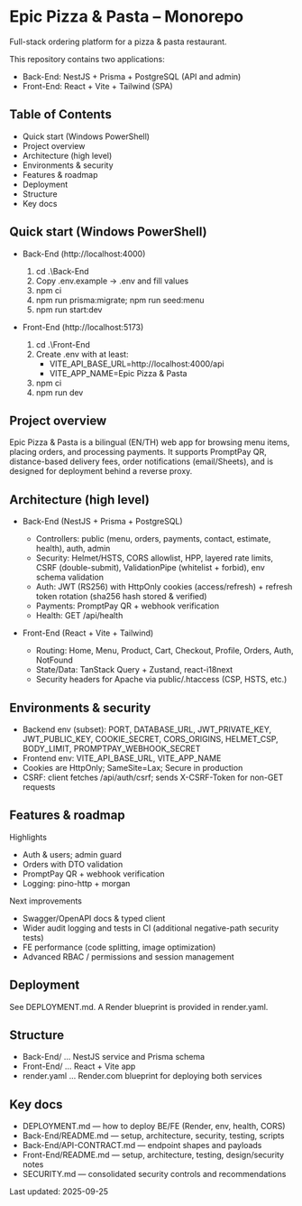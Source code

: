 # Epic Pizza & Pasta – Monorepo

Full-stack ordering platform for a pizza & pasta restaurant.

This repository contains two applications:
- Back-End: NestJS + Prisma + PostgreSQL (API and admin)
- Front-End: React + Vite + Tailwind (SPA)

## Table of Contents

- Quick start (Windows PowerShell)
- Project overview
- Architecture (high level)
- Environments & security
- Features & roadmap
- Deployment
- Structure
- Key docs

## Quick start (Windows PowerShell)

- Back-End (http://localhost:4000)
  1. cd .\Back-End
  2. Copy .env.example → .env and fill values
  3. npm ci
  4. npm run prisma:migrate; npm run seed:menu
  5. npm run start:dev

- Front-End (http://localhost:5173)
  1. cd .\Front-End
  2. Create .env with at least:
     - VITE_API_BASE_URL=http://localhost:4000/api
     - VITE_APP_NAME=Epic Pizza & Pasta
  3. npm ci
  4. npm run dev

## Project overview

Epic Pizza & Pasta is a bilingual (EN/TH) web app for browsing menu items, placing orders, and processing payments. It supports PromptPay QR, distance-based delivery fees, order notifications (email/Sheets), and is designed for deployment behind a reverse proxy.

## Architecture (high level)

- Back-End (NestJS + Prisma + PostgreSQL)
  - Controllers: public (menu, orders, payments, contact, estimate, health), auth, admin
  - Security: Helmet/HSTS, CORS allowlist, HPP, layered rate limits, CSRF (double-submit), ValidationPipe (whitelist + forbid), env schema validation
  - Auth: JWT (RS256) with HttpOnly cookies (access/refresh) + refresh token rotation (sha256 hash stored & verified)
  - Payments: PromptPay QR + webhook verification
  - Health: GET /api/health

- Front-End (React + Vite + Tailwind)
  - Routing: Home, Menu, Product, Cart, Checkout, Profile, Orders, Auth, NotFound
  - State/Data: TanStack Query + Zustand, react-i18next
  - Security headers for Apache via public/.htaccess (CSP, HSTS, etc.)

## Environments & security

- Backend env (subset): PORT, DATABASE_URL, JWT_PRIVATE_KEY, JWT_PUBLIC_KEY, COOKIE_SECRET, CORS_ORIGINS, HELMET_CSP, BODY_LIMIT, PROMPTPAY_WEBHOOK_SECRET
- Frontend env: VITE_API_BASE_URL, VITE_APP_NAME
- Cookies are HttpOnly; SameSite=Lax; Secure in production
- CSRF: client fetches /api/auth/csrf; sends X-CSRF-Token for non-GET requests

## Features & roadmap

Highlights
- Auth & users; admin guard
- Orders with DTO validation
- PromptPay QR + webhook verification
- Logging: pino-http + morgan

Next improvements
- Swagger/OpenAPI docs & typed client
- Wider audit logging and tests in CI (additional negative-path security tests)
- FE performance (code splitting, image optimization)
- Advanced RBAC / permissions and session management

## Deployment

See DEPLOYMENT.md. A Render blueprint is provided in render.yaml.

## Structure

- Back-End/ … NestJS service and Prisma schema
- Front-End/ … React + Vite app
- render.yaml … Render.com blueprint for deploying both services

## Key docs

- DEPLOYMENT.md — how to deploy BE/FE (Render, env, health, CORS)
- Back-End/README.md — setup, architecture, security, testing, scripts
- Back-End/API-CONTRACT.md — endpoint shapes and payloads
- Front-End/README.md — setup, architecture, testing, design/security notes
- SECURITY.md — consolidated security controls and recommendations

Last updated: 2025-09-25

